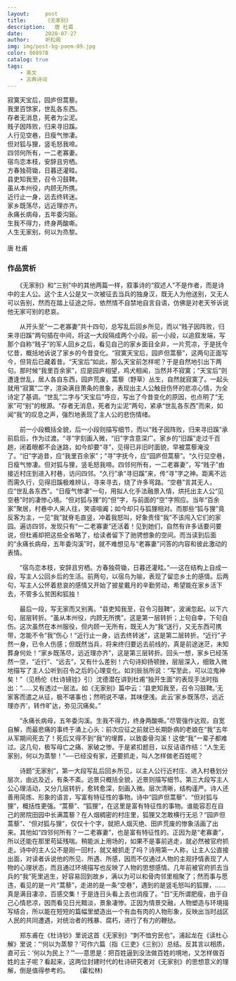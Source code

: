 ```yaml
---
layout:     post
title:      《无家别》
description:   唐 杜甫
date:       2020-07-27
author:     听松阁
img: img/post-bg-poem-09.jpg
color: 00897B
catalog: true
tags:
    - 美文
    - 古典诗词
---
```


寂寞天宝后，园庐但蒿藜。<br>
我里百馀家，世乱各东西。<br>
存者无消息，死者为尘泥。<br>
贱子因阵败，归来寻旧蹊。<br>
人行见空巷，日瘦气惨凄。<br>
但对狐与狸，竖毛怒我啼。<br>
四邻何所有，一二老寡妻。<br>
宿鸟恋本枝，安辞且穷栖。<br>
方春独荷锄，日暮还灌畦。<br>
县吏知我至，召令习鼓鞞。<br>
虽从本州役，内顾无所携。<br>
近行止一身，远去终转迷。<br>
家乡既荡尽，远近理亦齐。<br>
永痛长病母，五年委沟谿。<br>
生我不得力，终身两酸嘶。<br>
人生无家别，何以为烝黎。<br>
<br>
唐 杜甫


### 作品赏析
　　《无家别》和“三别”中的其他两篇一样，叙事诗的“叙述人”不是作者，而是诗中的主人公。这个主人公是又一次被征去当兵的独身汉，既无人为他送别，又无人可以告别，然而在踏上征途之际，依然情不自禁地自言自语，仿佛是对老天爷诉说他无家可别的悲哀。
  
　　从开头至“一二老寡妻”共十四句，总写乱后回乡所见，而以“贱子因阵败，归来寻旧蹊”两句插在中间，将这一大段隔成两个小段。前一小段，以追叙发端，写那个自称“贱子”的军人回乡之后，看见自己的家乡面目全非，一片荒凉，于是抚今忆昔，概括地诉说了家乡的今昔变化。“寂寞天宝后，园庐但蒿藜”，这两句正面写今，但背后已藏着昔。“天宝后”如此，那么天宝前怎样呢？于是自然地引出下两句。那时候“我里百余家”，应是园庐相望，鸡犬相闻，当然并不寂寞；“天宝后”则遭逢世乱，居人各自东西，园庐荒废，蒿藜（野草）丛生，自然就寂寞了。一起头就用“寂寞”二字，渲染满目萧条的景象，表现出主人公触目伤怀的悲凉心情，为全诗定了基调。“世乱”二字与“天宝后”呼应，写出了今昔变化的原因，也点明了“无家”可“别”的根源。“存者无消息，死者为尘泥”两句，紧承“世乱各东西”而来，如闻“我”的叹息之声，强烈地表现了主人公的悲伤情绪。
  
　　前一小段概括全貌，后一小段则描写细节，而以“贱子因阵败，归来寻旧蹊”承前启后，作为过渡。“寻”字刻画入微，“旧”字含意深广。家乡的“旧蹊”走过千百趟，闭着眼都不会迷路，如今却要“寻”，见得已非旧时面貌，早被蒿藜淹没了。“旧”字追昔，应“我里百余家”；“寻”字抚今，应“园庐但蒿藜”。“久行见空巷，日瘦气惨凄。但对狐与狸，竖毛怒我啼。四邻何所有，一二老寡妻”，写“贱子”由接近村庄到进入村巷，访问四邻。“久行”承“寻旧蹊”来，传“寻”字之神。距离不远而需久行，见得旧蹊极难辨认，寻来寻去，绕了许多弯路。“空巷”言其无人，应“世乱各东西”。“日瘦气惨凄”一句，用拟人化手法融景入情，烘托出主人公“见空巷”时的凄惨心境。“但对狐与狸”的“但”字，与前面的“空”字照应。当年“百余家”聚居，村巷中人来人往，笑语喧阗；如今却只与狐狸相对。而那些“狐与狸”竟反客为主，一见“我”就脊毛直竖，冲着我怒叫，好象责怪“我”不该闯入它们的家园。遍访四邻，发现只有“一二老寡妻”还活着！见到她们，自然有许多话要问要说，但杜甫却把这些全省略了，给读者留下了驰骋想象的空间。而当读到后面的“永痛长病母，五年委沟溪”时，就不难想见与“老寡妻”问答的内容和彼此激动的表情。
  
　　“宿鸟恋本枝，安辞且穷栖。方春独荷锄，日暮还灌畦。”──这在结构上自成一段，写主人公回乡后的生活。前两句，以宿鸟为喻，表现了留恋乡土的感情。后两句，写主人公怀着悲哀的感情又开始了披星戴月的辛勤劳动，希望能在家乡活下去，不管多么贫困和狐独！
  
　　最后一段，写无家而又别离。“县吏知我至，召令习鼓鞞”，波澜忽起。以下六句，层层转折。“虽从本州役，内顾无所携”，这是第一层转折；上句自幸，下句自伤。这次虽然在本州服役，但内顾一无所有，既无人为“我”送行，又无东西可携带，怎能不令“我”伤心！“近行止一身，远去终转迷”，这是第二层转折。“近行”孑然一身，已令人伤感；但既然当兵，将来终归要远去前线的，真是前途迷茫，未知葬身何处！“家乡既荡尽，远近理亦齐”，这是第三层转折。回头一想，家乡已经荡然一空，“近行”、“远去”，又有什么差别！六句诗抑扬顿挫，层层深入，细致入微地描写了主人公听到召令之后的心理变化。如刘辰翁所说：“写至此，可以泣鬼神矣！”（见杨伦《杜诗镜铨》引）沈德潜在讲到杜甫“独开生面”的表现手法时指出：“……又有透过一层法。如《无家别》篇中云：‘县吏知我至，召令习鼓鞞。’无家客而遣之从征，极不堪事也；然明说不堪，其味便浅。此云‘家乡既荡尽，远近理亦齐’，转作旷达，弥见沉痛矣。”
  
　　“永痛长病母，五年委沟溪。生我不得力，终身两酸嘶。”尽管强作达观，自宽自解，而最悲痛的事终于涌上心头：前次应征之前就已长期卧病的老娘在“我”五年从军期间死去了！死后又得不到“我”的埋葬，以致委骨沟溪！这使“我”一辈子都难过。这几句，极写母亡之痛、家破之惨。于是紧扣题目，以反诘语作结：“人生无家别，何以为蒸黎！”──已经没有家，还要抓走，叫人怎样做老百姓呢？
  
　　诗题“无家别”，第一大段写乱后回乡所见，以主人公行近村庄、进入村巷划分层次，由远及近，有条不紊。远景只概括全貌，近景则描写细节。第三大段写主人公心理活动，又分几层转折，愈转愈深，刻画入微。层次清晰，结构谨严。诗人还善用简炼、形象的语言，写富有特征性的事物。诗中“园庐但蒿藜”、“但对狐与狸”，概括性更强。“蒿藜”、“狐狸”，在这里是富有特征性的事物。谁能容忍在自己的房院田园中长满蒿藜？在人烟稠密的村庄里，狐狸又怎敢横行无忌？“园庐但蒿藜”、“但对狐与狸”，仅仅十个字，就把人烟灭绝、田庐荒废的惨象活画了出来。其他如“四邻何所有？一二老寡妻”，也是富有特征性的。正因为是“老寡妻”，所以还能在那里苟延残喘。稍能派上用场的，如果不是事前逃走，就必然被官府抓走。诗中的主人公不是刚一回村，就又被抓走了吗？诗用第一人称，让主人公直接出面，对读者诉说他的所见、所遇、所感，因而不仅通过人物的主观抒情表现了人物的心理状态，而且通过环境描写也反映了人物的思想感情。几年前被官府抓去当兵的“我”死里逃生，好容易回到故乡，满以为可以和骨肉邻里相聚了；然而事与愿违，看见的是一片“蒿藜”，走进的是一条“空巷”，遇到的是竖毛怒叫的狐狸，……真是满目凄凉，百感交集！于是连日头看上去也消瘦了。“日”无所谓肥瘦，由于自己心情悲凉，因而看见日光黯淡，景象凄惨。正因为情景交融，人物塑造与环境描写结合，所以能在短短的篇幅里塑造出一个有血有肉的人物形象，反映出当时战区人民的共同遭遇，对统治者的残暴、腐朽，进行了有力的鞭挞。
  
　　郑东甫在《杜诗钞》里说这首《无家别》“刺不恤穷民也”。浦起龙在《读杜心解》里说：“‘何以为蒸黎？’可作六篇（指《三吏》《三别》）总结。反其言以相质，直可云：‘何以为民上？’”──意思是：把百姓逼到没法做百姓的境地，又怎样做百姓的主子呢？看起来，这两位封建时代的杜诗研究者对《无家别》的思想意义的理解，倒是值得参考的。　　
(霍松林)
